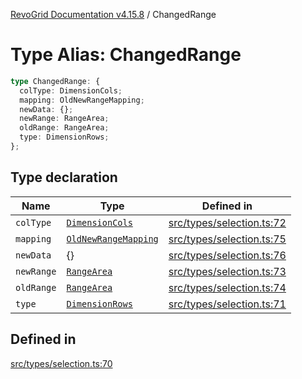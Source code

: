 [RevoGrid Documentation v4.15.8](README.md) / ChangedRange

# Type Alias: ChangedRange

```ts
type ChangedRange: {
  colType: DimensionCols;
  mapping: OldNewRangeMapping;
  newData: {};
  newRange: RangeArea;
  oldRange: RangeArea;
  type: DimensionRows;
};
```

## Type declaration

| Name | Type | Defined in |
| ------ | ------ | ------ |
| `colType` | [`DimensionCols`](TypeAlias.DimensionCols.md) | [src/types/selection.ts:72](https://github.com/revolist/revogrid/blob/2ac43d2713c9d394ff33675f959c6432bf5aa023/src/types/selection.ts#L72) |
| `mapping` | [`OldNewRangeMapping`](TypeAlias.OldNewRangeMapping.md) | [src/types/selection.ts:75](https://github.com/revolist/revogrid/blob/2ac43d2713c9d394ff33675f959c6432bf5aa023/src/types/selection.ts#L75) |
| `newData` | \{\} | [src/types/selection.ts:76](https://github.com/revolist/revogrid/blob/2ac43d2713c9d394ff33675f959c6432bf5aa023/src/types/selection.ts#L76) |
| `newRange` | [`RangeArea`](TypeAlias.RangeArea.md) | [src/types/selection.ts:73](https://github.com/revolist/revogrid/blob/2ac43d2713c9d394ff33675f959c6432bf5aa023/src/types/selection.ts#L73) |
| `oldRange` | [`RangeArea`](TypeAlias.RangeArea.md) | [src/types/selection.ts:74](https://github.com/revolist/revogrid/blob/2ac43d2713c9d394ff33675f959c6432bf5aa023/src/types/selection.ts#L74) |
| `type` | [`DimensionRows`](TypeAlias.DimensionRows.md) | [src/types/selection.ts:71](https://github.com/revolist/revogrid/blob/2ac43d2713c9d394ff33675f959c6432bf5aa023/src/types/selection.ts#L71) |

## Defined in

[src/types/selection.ts:70](https://github.com/revolist/revogrid/blob/2ac43d2713c9d394ff33675f959c6432bf5aa023/src/types/selection.ts#L70)
